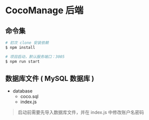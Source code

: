 # CocoManage 后端

## 命令集

```bash
# 初次 clone 安装依赖
$ npm install

# 项目启动，默认服务端口：3005
$ npm run start
```

## 数据库文件 ( MySQL 数据库 ) 

- database
    - coco.sql
    - index.js

> 启动前需要先导入数据库文件，并在 index.js 中修改账户名密码